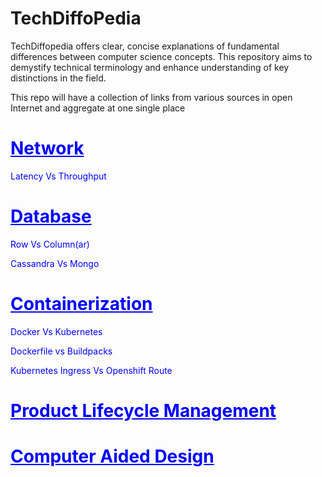 # TechDiffoPedia
TechDiffopedia offers clear, concise explanations of fundamental differences between computer science concepts. This repository aims to demystify technical terminology and enhance understanding of key distinctions in the field.

This repo will have a collection of links from various sources in open Internet and aggregate at one single place

<h1 style="color:blue; text-decoration: underline; font-weight: bold;">Network</h1>
    <a href="https://aws.amazon.com/compare/the-difference-between-throughput-and-latency/" target="_blank" style="color:blue; text-decoration: none;">Latency Vs Throughput</a>
    
    
<h1 style="color:blue; text-decoration: underline; font-weight: bold;">Database</h1>
    <p>
      <a href="https://dataschool.com/data-modeling-101/row-vs-column-oriented-databases/" target="_blank" style="color:blue; text-decoration: none;">Row Vs Column(ar)</a>
    </p>
    <p>
      <a href="https://www.mongodb.com/resources/compare/cassandra-vs-mongodb" target="_blank" style="color:blue; text-decoration: none;">Cassandra Vs Mongo</a>
    </p>
<h1 style="color:blue; text-decoration: underline; font-weight: bold;">Containerization</h1>
    <p>
      <a href="https://www.atlassian.com/microservices/microservices-architecture/kubernetes-vs-docker" target="_blank" style="color:blue; text-decoration: none;">Docker Vs Kubernetes</a>
    </p>
    <p>
      <a href="https://medium.com/@michael.vittrup.larsen/dockerfiles-vs-cloud-native-buildpacks-8acf8149dea1" target="_blank" style="color:blue; text-decoration: none;">Dockerfile vs Buildpacks</a>
    </p>
    <p>
      <a href="https://www.redhat.com/en/blog/kubernetes-ingress-vs-openshift-route" target="_blank" style="color:blue; text-decoration: none;">Kubernetes Ingress Vs Openshift Route</a>
    </p>
    
<h1 style="color:blue; text-decoration: underline; font-weight: bold;">Product Lifecycle Management</h1>
<h1 style="color:blue; text-decoration: underline; font-weight: bold;">Computer Aided Design</h1>


